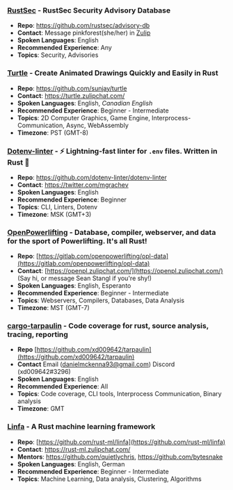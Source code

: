 ### [RustSec](https://rustsec.org) - RustSec Security Advisory Database
* **Repo**: https://github.com/rustsec/advisory-db
* **Contact**: Message pinkforest(she/her) in [Zulip](https://rust-lang.zulipchat.com/#narrow/stream/146229-wg-secure-code)
* **Spoken Languages**: English
* **Recommended Experience**: Any
* **Topics**: Security, Advisories

### [Turtle](https://turtle.rs/) - Create Animated Drawings Quickly and Easily in Rust
* **Repo**: https://github.com/sunjay/turtle
* **Contact**: https://turtle.zulipchat.com/
* **Spoken Languages**: English, _Canadian English_
* **Recommended Experience**: Beginner - Intermediate
* **Topics**: 2D Computer Graphics, Game Engine, Interprocess-Communication, Async, WebAssembly
* **Timezone**: PST (GMT-8)

### [Dotenv-linter](https://dotenv-linter.github.io) - ⚡️ Lightning-fast linter for `.env` files. Written in Rust 🦀
* **Repo**: https://github.com/dotenv-linter/dotenv-linter
* **Contact**: https://twitter.com/mgrachev
* **Spoken Languages**: English
* **Recommended Experience**: Beginner
* **Topics**: CLI, Linters, Dotenv
* **Timezone**: MSK (GMT+3)

### [OpenPowerlifting](https://www.openpowerlifting.org/) - Database, compiler, webserver, and data for the sport of Powerlifting. It's all Rust!
* **Repo**: [https://gitlab.com/openpowerlifting/opl-data](https://gitlab.com/openpowerlifting/opl-data)
* **Contact**: [https://openpl.zulipchat.com/](https://openpl.zulipchat.com/) (Say hi, or message Sean Stangl if you're shy!)
* **Spoken Languages**: English, Esperanto
* **Recommended Experience**: Beginner - Intermediate
* **Topics**: Webservers, Compilers, Databases, Data Analysis
* **Timezone**: MST (GMT-7)

### [cargo-tarpaulin](https://github.com/xd009642/tarpaulin) - Code coverage for rust, source analysis, tracing, reporting
* **Repo** [https://github.com/xd009642/tarpaulin](https://github.com/xd009642/tarpaulin)
* **Contact** Email ([danielmckenna93@gmail.com](mailto:danielmckenna93@gmail.com)) Discord (xd009642#3296)
* **Spoken Languages**: English
* **Recommended Experience**: All
* **Topics**: Code coverage, CLI tools, Interprocess Communication, Binary analysis
* **Timezone**: GMT

### [Linfa](https://github.com/rust-ml/linfa/) - A Rust machine learning framework
* **Repo**: [https://github.com/rust-ml/linfa](https://github.com/rust-ml/linfa)
* **Contact**: https://rust-ml.zulipchat.com/
* **Mentors**: https://github.com/quietlychris, https://github.com/bytesnake
* **Spoken Languages**: English, German
* **Recommended Experience**: Beginner - Intermediate
* **Topics**: Machine Learning, Data analysis, Clustering, Algorithms

<h1 id="projects-end"></h1>

<script>
var people = [];
var e = document.getElementById("project-mentorship");
while (e.nextSibling.nodeName != 'H3') e.nextSibling.remove();
e = e.nextSibling;
do {
    let person = [];
    do {
        person.push(e);
        e = e.nextSibling;
    } while (!/^H[123]$/i.test(e.nodeName));
    people.push(person);
} while (e.nodeName == 'H3');
for (let i = people.length - 1; i > 0; i--) {
    const j = Math.floor(Math.random() * (i + 1));
    [people[i], people[j]] = [people[j], people[i]];
}
people.forEach(person => {
    person.forEach(x => {
        e.parentNode.insertBefore(x, e);
    });
});
e.remove();
</script>
